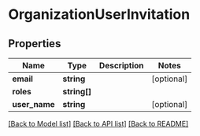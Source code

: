 # OrganizationUserInvitation

## Properties
Name | Type | Description | Notes
------------ | ------------- | ------------- | -------------
**email** | **string** |  | [optional] 
**roles** | **string[]** |  | 
**user_name** | **string** |  | [optional] 

[[Back to Model list]](../README.md#documentation-for-models) [[Back to API list]](../README.md#documentation-for-api-endpoints) [[Back to README]](../README.md)


